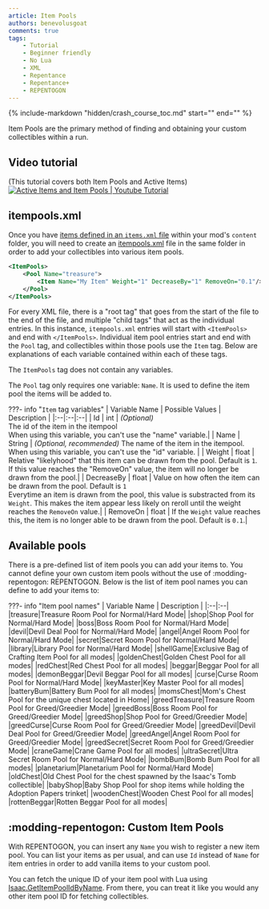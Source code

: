 ```yaml
---
article: Item Pools
authors: benevolusgoat
comments: true
tags:
    - Tutorial
    - Beginner friendly
    - No Lua
    - XML
    - Repentance
    - Repentance+
    - REPENTOGON
---
```


{% include-markdown "hidden/crash_course_toc.md" start="<!-- start -->" end="<!-- end -->" %}

Item Pools are the primary method of finding and obtaining your custom collectibles within a run.

## Video tutorial
(This tutorial covers both Item Pools and Active Items)
[![Active Items and Item Pools | Youtube Tutorial](https://img.youtube.com/vi/MwsdlW7ZyQ8/0.jpg)](https://youtu.be/MwsdlW7ZyQ8 "Video tutorial")

## itempools.xml
Once you have [items defined in an `items.xml` file](../crash_course/passive_item.md) within your mod's `content` folder, you will need to create an [itempools.xml](https://wofsauge.github.io/IsaacDocs/rep/xml/itempools.html) file in the same folder in order to add your collectibles into various item pools.

```XML
<ItemPools>
	<Pool Name="treasure">
		<Item Name="My Item" Weight="1" DecreaseBy="1" RemoveOn="0.1"/>
	</Pool>
</ItemPools>
```

For every XML file, there is a "root tag" that goes from the start of the file to the end of the file, and multiple "child tags" that act as the individual entries. In this instance, `itempools.xml` entries will start with `<ItemPools>` and end with `</ItemPools>`. Individual item pool entries start and end with the `Pool` tag, and collectibles within those pools use the `Item` tag. Below are explanations of each variable contained within each of these tags.

The `ItemPools` tag does not contain any variables.

The `Pool` tag only requires one variable: `Name`. It is used to define the item pool the items will be added to.

???- info "`Item` tag variables"
	| Variable Name | Possible Values | Description |
	|:--|:--|:--|
	| Id | int | *(Optional)*<br> The id of the item in the itempool<br> When using this variable, you can't use the "name" variable.|
	| Name | String | *(Optional, recommended)* The name of the item in the itempool.<br> When using this variable, you can't use the "id" variable. |
	| Weight | float | Relative "likelyhood" that this item can be drawn from the pool. Default is `1`. If this value reaches the "RemoveOn" value, the item will no longer be drawn from the pool.|
	| DecreaseBy | float | Value on how often the item can be drawn from the pool. Default is `1`<br>Everytime an item is drawn from the pool, this value is substracted from its `Weight`. This makes the item appear less likely on reroll until the weight reaches the `RemoveOn` value.|
	| RemoveOn | float | If the `Weight` value reaches this, the item is no longer able to be drawn from the pool. Default is `0.1`.|

## Available pools
There is a pre-defined list of item pools you can add your items to. You cannot define your own custom item pools without the use of :modding-repentogon: REPENTOGON. Below is the list of item pool names you can define to add your items to:

???- info "Item pool names"
	| Variable Name | Description |
	|:--|:--|
	|treasure|Treasure Room Pool for Normal/Hard Mode|
	|shop|Shop Pool for Normal/Hard Mode|
	|boss|Boss Room Pool for Normal/Hard Mode|
	|devil|Devil Deal Pool for Normal/Hard Mode|
	|angel|Angel Room Pool for Normal/Hard Mode|
	|secret|Secret Room Pool for Normal/Hard Mode|
	|library|Library Pool for Normal/Hard Mode|
	|shellGame|Exclusive Bag of Crafting Item Pool for all modes|
	|goldenChest|Golden Chest Pool for all modes|
	|redChest|Red Chest Pool for all modes|
	|beggar|Beggar Pool for all modes|
	|demonBeggar|Devil Beggar Pool for all modes|
	|curse|Curse Room Pool for Normal/Hard Mode|
	|keyMaster|Key Master Pool for all modes|
	|batteryBum|Battery Bum Pool for all modes|
	|momsChest|Mom's Chest Pool for the unique chest located in Home|
	|greedTreasure|Treasure Room Pool for Greed/Greedier Mode|
	|greedBoss|Boss Room Pool for Greed/Greedier Mode|
	|greedShop|Shop Pool for Greed/Greedier Mode|
	|greedCurse|Curse Room Pool for Greed/Greedier Mode|
	|greedDevil|Devil Deal Pool for Greed/Greedier Mode|
	|greedAngel|Angel Room Pool for Greed/Greedier Mode|
	|greedSecret|Secret Room Pool for Greed/Greedier Mode|
	|craneGame|Crane Game Pool for all modes|
	|ultraSecret|Ultra Secret Room Pool for Normal/Hard Mode|
	|bombBum|Bomb Bum Pool for all modes|
	|planetarium|Planetarium Pool for Normal/Hard Mode|
	|oldChest|Old Chest Pool for the chest spawned by the Isaac's Tomb collectible|
	|babyShop|Baby Shop Pool for shop items while holding the Adoption Papers trinket|
	|woodenChest|Wooden Chest Pool for all modes|
	|rottenBeggar|Rotten Beggar Pool for all modes|

## :modding-repentogon: Custom Item Pools
With REPENTOGON, you can insert any `Name` you wish to register a new item pool. You can list your items as per usual, and can use `Id` instead of `Name` for item entries in order to add vanilla items to your custom pool.

You can fetch the unique ID of your item pool with Lua using [Isaac.GetItemPoolIdByName](https://repentogon.com/Isaac.html#getpoolidbyname). From there, you can treat it like you would any other item pool ID for fetching collectibles.